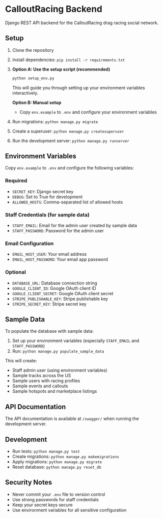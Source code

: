 # CalloutRacing Backend

Django REST API backend for the CalloutRacing drag racing social network.

## Setup

1. Clone the repository
2. Install dependencies: `pip install -r requirements.txt`
3. **Option A: Use the setup script (recommended)**
   ```bash
   python setup_env.py
   ```
   This will guide you through setting up your environment variables interactively.

   **Option B: Manual setup**
   - Copy `env.example` to `.env` and configure your environment variables
4. Run migrations: `python manage.py migrate`
5. Create a superuser: `python manage.py createsuperuser`
6. Run the development server: `python manage.py runserver`

## Environment Variables

Copy `env.example` to `.env` and configure the following variables:

### Required
- `SECRET_KEY`: Django secret key
- `DEBUG`: Set to True for development
- `ALLOWED_HOSTS`: Comma-separated list of allowed hosts

### Staff Credentials (for sample data)
- `STAFF_EMAIL`: Email for the admin user created by sample data
- `STAFF_PASSWORD`: Password for the admin user

### Email Configuration
- `EMAIL_HOST_USER`: Your email address
- `EMAIL_HOST_PASSWORD`: Your email app password

### Optional
- `DATABASE_URL`: Database connection string
- `GOOGLE_CLIENT_ID`: Google OAuth client ID
- `GOOGLE_CLIENT_SECRET`: Google OAuth client secret
- `STRIPE_PUBLISHABLE_KEY`: Stripe publishable key
- `STRIPE_SECRET_KEY`: Stripe secret key

## Sample Data

To populate the database with sample data:

1. Set up your environment variables (especially `STAFF_EMAIL` and `STAFF_PASSWORD`)
2. Run: `python manage.py populate_sample_data`

This will create:
- Staff admin user (using environment variables)
- Sample tracks across the US
- Sample users with racing profiles
- Sample events and callouts
- Sample hotspots and marketplace listings

## API Documentation

The API documentation is available at `/swagger/` when running the development server.

## Development

- Run tests: `python manage.py test`
- Create migrations: `python manage.py makemigrations`
- Apply migrations: `python manage.py migrate`
- Reset database: `python manage.py reset_db`

## Security Notes

- Never commit your `.env` file to version control
- Use strong passwords for staff credentials
- Keep your secret keys secure
- Use environment variables for all sensitive configuration 